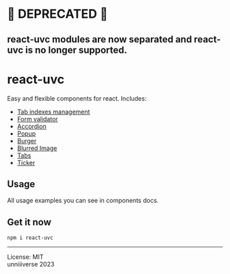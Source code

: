 # 🛑 DEPRECATED 🛑
## react-uvc modules are now separated and react-uvc is no longer supported.

# react-uvc
Easy and flexible components for react. Includes: 
+ [Tab indexes management](https://github.com/unniiiverse/react-uvc/tree/main/docs/functions.md#tabindexes)
+ [Form validator](https://github.com/unniiiverse/react-uvc/tree/main/docs/validator.md/)
+ [Accordion](https://github.com/unniiiverse/react-uvc/tree/main/docs/accordion.md/)
+ [Popup](https://github.com/unniiiverse/react-uvc/tree/main/docs/popup.md/)
+ [Burger](https://github.com/unniiiverse/react-uvc/tree/main/docs/burger.md/)
+ [Blurred Image](https://github.com/unniiiverse/react-uvc/tree/main/docs/blimage.md/)
+ [Tabs](https://github.com/unniiiverse/react-uvc/tree/main/docs/tabs.md/)
+ [Ticker](https://github.com/unniiiverse/react-uvc/tree/main/docs/ticker.md/)

## Usage
All usage examples you can see in components docs.

## Get it now
```
npm i react-uvc
```

<hr>

License: MIT <br>
unniiiverse 2023 
